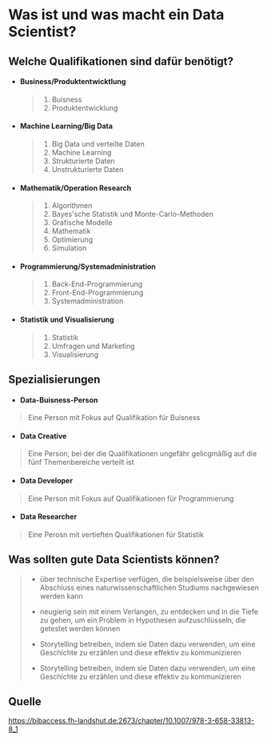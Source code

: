 # Was ist und was macht ein Data Scientist?
## Welche Qualifikationen sind dafür benötigt?
- #### Business/Produktentwicktlung
   > 1. Buisness
   > 2. Produktentwicklung
- #### Machine Learning/Big Data
   > 1. Big Data und verteilte Daten
   > 2. Machine Learning
   > 3. Strukturierte Daten
   > 4. Unstrukturierte Daten
- #### Mathematik/Operation Research
   > 1. Algorithmen
   > 2. Bayes'sche Statistik und Monte-Carlo-Methoden
   > 3. Grafische Modelle
   > 4. Mathematik
   > 5. Optimierung
   > 6. Simulation
- #### Programmierung/Systemadministration
   > 1. Back-End-Programmierung
   > 2. Front-End-Programmierung
   > 3. Systemadministration
- #### Statistik und Visualisierung
   > 1. Statistik
   > 2. Umfragen und Marketing
   > 3. Visualisierung

## Spezialisierungen
- #### Data-Buisness-Person
> Eine Person mit Fokus auf Qualifikation für Buisness
- #### Data Creative
> Eine Person, bei der die Qualifikationen ungefähr gelicgmäßig auf die fünf Themenbereiche verteilt ist 
- #### Data Developer
> Eine Person mit Fokus auf Qualifikationen für Programmierung
- #### Data Researcher
> Eine Perosn mit vertieften Qualifikationen für Statistik

## Was sollten gute Data Scientists können?
> - über technische Expertise verfügen, die beispielsweise über den Abschluss eines naturwissenschaftlichen Studiums nachgewiesen werden kann
>
> - neugierig sein mit einem Verlangen, zu entdecken und in die Tiefe zu gehen, um ein Problem in Hypothesen aufzuschlüsseln, die getestet werden können
>
> - Storytelling betreiben, indem sie Daten dazu verwenden, um eine Geschichte zu erzählen und diese effektiv zu kommunizieren
>
> - Storytelling betreiben, indem sie Daten dazu verwenden, um eine Geschichte zu erzählen und diese effektiv zu kommunizieren

## Quelle
<https://bibaccess.fh-landshut.de:2673/chapter/10.1007/978-3-658-33813-8_1>





